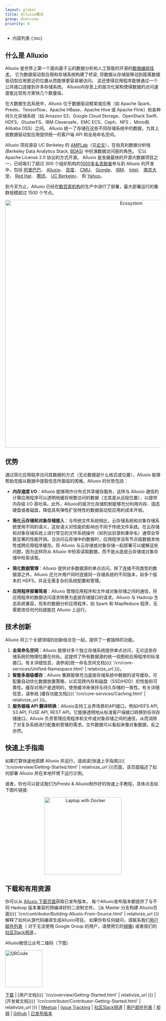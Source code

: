 ```yaml
---
layout: global
title: Alluxio概览
group: Overview
priority: 0
---
```


* 内容列表
{:toc}
## 什么是 Alluxio
Alluxio 是世界上第一个面向基于云的数据分析和人工智能的开源的[数据编排技术](https://www.alluxio.io/blog/data-orchestration-the-missing-piece-in-the-data-world/)。
它为数据驱动型应用和存储系统构建了桥梁, 将数据从存储层移动到距离数据驱动型应用更近的位置从而能够更容易被访问。
这还使得应用程序能够通过一个公共接口连接到许多存储系统。
Alluxio内存至上的层次化架构使得数据的访问速度能比现有方案快几个数量级。

在大数据生态系统中，Alluxio 位于数据驱动框架或应用（如 Apache Spark、Presto、Tensorflow、Apache HBase、Apache Hive 或 Apache Flink）和各种持久化存储系统（如 Amazon S3、Google Cloud Storage、OpenStack Swift、HDFS、GlusterFS、IBM Cleversafe、EMC ECS、Ceph、NFS 、Minio和 Alibaba OSS）之间。
Alluxio 统一了存储在这些不同存储系统中的数据，为其上层数据驱动型应用提供统一的客户端 API 和全局命名空间。

Alluxio 项目源自 UC Berkeley 的 [AMPLab](https://amplab.cs.berkeley.edu/software/)（见[论文](https://www2.eecs.berkeley.edu/Pubs/TechRpts/2018/EECS-2018-29.html)），在伯克利数据分析栈 (Berkeley Data Analytics Stack, [BDAS](https://amplab.cs.berkeley.edu/bdas/)) 中扮演数据访问层的角色。
它以 Apache License 2.0 协议的方式开源。
Alluxio 是发展最快的开源大数据项目之一，已经吸引了超过 300 个组织机构的[1000多名贡献者](https://github.com/alluxio/alluxio/graphs/contributors)参与到 Alluxio 的开发中，包括
[阿里巴巴](http://www.alibaba.com)、
[Alluxio](https://www.alluxio.io)、
[百度](https://www.baidu.com)、
[CMU](https://www.cmu.edu/)、
[Google](https://www.google.com)、
[IBM](https://www.ibm.com)、
[Intel](http://www.intel.com/)、
[南京大学](http://www.nju.edu.cn/english/)、
[Red Hat](https://www.redhat.com/)、
[腾讯](https://www.tencent.com)、
[UC Berkeley](https://amplab.cs.berkeley.edu/)、
和 [Yahoo](https://www.yahoo.com/)。

到今天为止，Alluxio 已经在[数百家机构](https://www.alluxio.io/powered-by-alluxio)的生产中进行了部署，最大部署运行的集群规模超过 1500 个节点。

<p align="center">
<img src="https://d39kqat1wpn1o5.cloudfront.net/app/uploads/2021/07/alluxio-overview-r071521.png" width="800" alt="Ecosystem"/>
</p>

## 优势

通过简化应用程序访问其数据的方式（无论数据是什么格式或位置），Alluxio 能够帮助克服从数据中提取信息所面临的困难。Alluxio 的优势包括：

* **内存速度 I/O**：Alluxio 能够用作分布式共享缓存服务，这样与 Alluxio 通信的计算应用程序可以透明地缓存频繁访问的数据（尤其是从远程位置），以提供内存级 I/O 吞吐率。此外，Alluxio的层次化存储机制能够充分利用内存、固态硬盘或者磁盘，降低具有弹性扩张特性的数据驱动型应用的成本开销。

* **简化云存储和对象存储接入**：与传统文件系统相比，云存储系统和对象存储系统使用不同的语义，这些语义对性能的影响也不同于传统文件系统。在云存储和对象存储系统上进行常见的文件系统操作（如列出目录和重命名）通常会导致显著的性能开销。当访问云存储中的数据时，应用程序没有节点级数据本地性或跨应用程序缓存。将 Alluxio 与云存储或对象存储一起部署可以缓解这些问题，因为这样将从 Alluxio 中检索读取数据，而不是从底层云存储或对象存储中检索读取。

* **简化数据管理**：Alluxio 提供对多数据源的单点访问。除了连接不同类型的数据源之外，Alluxio 还允许用户同时连接同一存储系统的不同版本，如多个版本的 HDFS，并且无需复杂的系统配置和管理。

* **应用程序部署简易**：Alluxio 管理应用程序和文件或对象存储之间的通信，将应用程序的数据访问请求转换为底层存储接口的请求。Alluxio 与 Hadoop 生态系统兼容，现有的数据分析应用程序，如 Spark 和 MapReduce 程序，无需更改任何代码就能在 Alluxio 上运行。

## 技术创新

Alluxio 将三个关键领域的创新结合在一起，提供了一套独特的功能。

1. **全局命名空间**：Alluxio 能够对多个独立存储系统提供单点访问，无论这些存储系统的物理位置在何处。这提供了所有数据源的统一视图和应用程序的标准接口。有关详细信息，请参阅[统一命名空间文档]({{ '/cn/core-services/Unified-Namespace.html' | relativize_url }})。
1. **智能多层级缓存**：Alluxio 集群能够充当底层存储系统中数据的读写缓存。可配置自动优化数据放置策略，以实现跨内存和磁盘（SSD/HDD）的性能和可靠性。缓存对用户是透明的，使用缓冲来保持与持久存储的一致性。有关详细信息，请参阅 [缓存功能文档]({{ '/cn/core-services/Caching.html' | relativize_url }})。
1. **服务器端 API 翻译转换**：Alluxio支持工业界场景的API接口，例如HDFS API, S3 API, FUSE API, REST API。它能够透明地从标准客户端接口转换到任何存储接口。Alluxio 负责管理应用程序和文件或对象存储之间的通信，从而消除了对复杂系统进行配置和管理的需求。文件数据可以看起来像对象数据，反之亦然。

## 快速上手指南

如果打算快速地搭建 Alluxio 并运行，请阅读[快速上手指南]({{ '/cn/overview/Getting-Started.html' | relativize_url }})页面，该页面描述了如何部署 Alluxio 并在本地环境下运行示例。

或者，你也可以尝试我们为Presto & Alluxio制作好的快速上手教程，具体点击如下图片链接:
<p align="center">
<a href="https://www.alluxio.io/alluxio-presto-sandbox-docker/">
 <img src="https://www.alluxio.io/app/uploads/2019/07/laptop-docker.png" width="250" alt="Laptop with Docker"/></a>
</p>

## 下载和有用资源

你可以从 [Alluxio 下载页面](https://alluxio.io/download)获取已发布版本。
每个Alluxio发布版本都提供了与不同 Hadoop 版本兼容的预编译好的二进制文件。
[从 Master 分支构建 Alluxio页面]({{ '/cn/contributor/Building-Alluxio-From-Source.html' | relativize_url }})解释了如何从源代码编译生成Alluxio项目。
如果你有任何疑问，请联系我们[用户邮件列表](https://groups.google.com/forum/?fromgroups#!forum/alluxio-users)（
对于无法使用 Google Group 的用户，请使用它的[镜像](http://alluxio-users.85194.x6.nabble.com/))
或者我们的[社区Slack频道](https://alluxio.io/slack).。

Alluxio微信公众号二维码（下图）
<p align="left">
<img src="https://d39kqat1wpn1o5.cloudfront.net/app/uploads/2019/04/public_account_qrcode.png" width="120" alt="QRCode"/>
</p>

[下载](https://alluxio.io/download/) |
[用户文档]({{ '/cn/overview/Getting-Started.html' | relativize_url }}) |
[开发者文档]({{ '/cn/contributor/Contributor-Getting-Started.html' | relativize_url }}) |
[Meetup](https://www.meetup.com/Alluxio/) |
[Issue Tracking](https://github.com/Alluxio/alluxio/issues) |
[社区Slack频道](https://alluxio.io/slack) |
[用户邮件列表](https://groups.google.com/forum/?fromgroups#!forum/alluxio-users) |
[视频](https://www.youtube.com/channel/UCpibQsajhwqYPLYhke4RigA) |
[Github](https://github.com/alluxio/alluxio/) |
[已发布版本](https://www.alluxio.io/download/releases)
